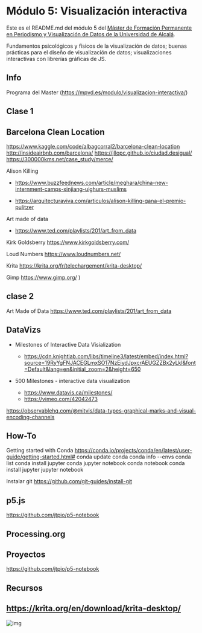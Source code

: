 # Módulo 5: Visualización interactiva


Este es el README.md del módulo 5 del [Máster de Formación
Permanente en Periodismo y Visualización de Datos de la Universidad de
Alcalá](https://mpvd.es).


Fundamentos psicológicos y físicos de la visualización de datos; 
buenas prácticas para el diseño de visualización de datos; 
visualizaciones interactivas con librerías gráficas de JS.



## Info
Programa del Master (https://mpvd.es/modulo/visualizacion-interactiva/)




## Clase 1

## Barcelona Clean Location
https://www.kaggle.com/code/albagcorral2/barcelona-clean-location
http://insideairbnb.com/barcelona/
https://jllopc.github.io/ciudad.desigual/
https://300000kms.net/case_study/merce/


Alison Killing
  - https://www.buzzfeednews.com/article/meghara/china-new-internment-camps-xinjiang-uighurs-muslims

  - https://arquitecturaviva.com/articulos/alison-killing-gana-el-premio-pulitzer

 
Art made of data
  - https://www.ted.com/playlists/201/art_from_data

Kirk Goldsberry
https://www.kirkgoldsberry.com/


Loud Numbers
https://www.loudnumbers.net/


Krita
https://krita.org/fr/telechargement/krita-desktop/


Gimp
https://www.gimp.org/
)
## clase 2
Art Made of Data
https://www.ted.com/playlists/201/art_from_data

## DataVizs

- Milestones of Interactive Data Visialization

  - https://cdn.knightlab.com/libs/timeline3/latest/embed/index.html?source=19RyYgFNJACEGLmxSO17NzEiydJpxcrAEUGZZBx2yLkI&font=Default&lang=en&initial_zoom=2&height=650


- 500 Milestones - interactive data visualization

  - https://www.datavis.ca/milestones/
  - https://vimeo.com/42042473

https://observablehq.com/@mitvis/data-types-graphical-marks-and-visual-encoding-channels

## How-To
Getting started with Conda
https://conda.io/projects/conda/en/latest/user-guide/getting-started.html#
 conda update conda
 conda info --envs
 conda list
 conda install jupyter
 conda jupyter notebook
 conda notebook
 conda install jupyter
jupyter notebook

Instalar git https://github.com/git-guides/install-git
## p5.js
https://github.com/jtpio/p5-notebook
## Processing.org


## Proyectos
https://github.com/jtpio/p5-notebook

## Recursos
https://krita.org/en/download/krita-desktop/
---

![img](./img/logo.svg)

